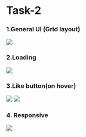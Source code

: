 # Task-2

### 1.General UI (Grid layout)
![](https://i.imgur.com/7WP7S7s.png)

### 2.Loading 

![](https://i.imgur.com/eiGGlKl.png)

### 3.Like button(on hover)
![](https://i.imgur.com/RWJoXOB.png)
![](https://i.imgur.com/T57k0yF.png)

### 4. Responsive 
![](https://i.imgur.com/qi8ofzv.png)
